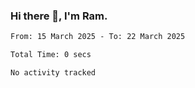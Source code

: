 ### Hi there 👋, I'm Ram.

<!--START_SECTION:waka-->

```txt
From: 15 March 2025 - To: 22 March 2025

Total Time: 0 secs

No activity tracked
```

<!--END_SECTION:waka-->
